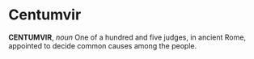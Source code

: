 # Centumvir

**CENTUMVIR**, _noun_ One of a hundred and five judges, in ancient Rome, appointed to decide common causes among the people.